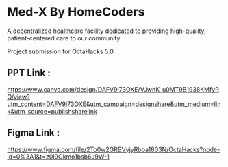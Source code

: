# Med-X By HomeCoders

A decentralized healthcare facility dedicated to providing high-quality, patient-centered care to our community.

Project submission for OctaHacks 5.0

## PPT Link : 
https://www.canva.com/design/DAFV9l73OXE/VJwnK_u0MT9B1938KMfyRQ/view?utm_content=DAFV9l73OXE&utm_campaign=designshare&utm_medium=link&utm_source=publishsharelink

## Figma Link :
https://www.figma.com/file/2To0w2GRBVyjyRbba1803N/OctaHacks?node-id=0%3A1&t=z0I9Okmo1bsb6J9W-1
